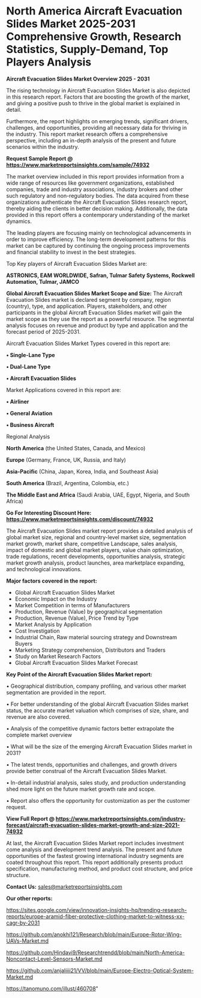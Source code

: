# North America Aircraft Evacuation Slides Market 2025-2031 Comprehensive Growth, Research Statistics, Supply-Demand,  Top Players Analysis

<Strong> Aircraft Evacuation Slides Market Overview 2025 - 2031</strong>

The rising technology in Aircraft Evacuation Slides Market is also depicted in this research report. Factors that are boosting the growth of the market, and giving a positive push to thrive in the global market is explained in detail.

Furthermore, the report highlights on emerging trends, significant drivers, challenges, and opportunities, providing all necessary data for thriving in the industry. This report market research offers a comprehensive perspective, including an in-depth analysis of the present and future scenarios within the industry.

<strong>Request Sample Report @ <a href=https://www.marketreportsinsights.com/sample/74932>https://www.marketreportsinsights.com/sample/74932</a></strong>

The market overview included in this report provides information from a wide range of resources like government organizations, established companies, trade and industry associations, industry brokers and other such regulatory and non-regulatory bodies. The data acquired from these organizations authenticate the Aircraft Evacuation Slides research report, thereby aiding the clients in better decision making. Additionally, the data provided in this report offers a contemporary understanding of the market dynamics.

The leading players are focusing mainly on technological advancements in order to improve efficiency. The long-term development patterns for this market can be captured by continuing the ongoing process improvements and financial stability to invest in the best strategies.

Top Key players of Aircraft Evacuation Slides Market are:

<strong>ASTRONICS, EAM WORLDWIDE, Safran, Tulmar Safety Systems, Rockwell Automation, Tulmar, JAMCO</strong>

<strong><b>Global Aircraft Evacuation Slides Market Scope and Size:</b></strong>
The Aircraft Evacuation Slides market is declared segment by company, region (country), type, and application. Players, stakeholders, and other participants in the global Aircraft Evacuation Slides market will gain the market scope as they use the report as a powerful resource. The segmental analysis focuses on revenue and product by type and application and the forecast period of 2025-2031.

Aircraft Evacuation Slides Market Types covered in this report are:

<strong>• Single-Lane Type

• Dual-Lane Type

• Aircraft Evacuation Slides</strong>

Market Applications covered in this report are:

<strong>• Airliner

• General Aviation

• Business Aircraft</strong> 

Regional Analysis

<strong>North America</strong> (the United States, Canada, and Mexico)

<strong>Europe</strong> (Germany, France, UK, Russia, and Italy)

<strong>Asia-Pacific</strong> (China, Japan, Korea, India, and Southeast Asia)

<strong>South America</strong> (Brazil, Argentina, Colombia, etc.)

<strong>The Middle East and Africa</strong> (Saudi Arabia, UAE, Egypt, Nigeria, and South Africa)

<strong>Go For Interesting Discount Here: <a href=https://www.marketreportsinsights.com/discount/74932>https://www.marketreportsinsights.com/discount/74932</a></strong>

The Aircraft Evacuation Slides market report provides a detailed analysis of global market size, regional and country-level market size, segmentation market growth, market share, competitive Landscape, sales analysis, impact of domestic and global market players, value chain optimization, trade regulations, recent developments, opportunities analysis, strategic market growth analysis, product launches, area marketplace expanding, and technological innovations.

<strong><b>Major factors covered in the report:</b></strong>
<ul>
  <li>Global Aircraft Evacuation Slides Market </li>
  <li>Economic Impact on the Industry</li>
  <li>Market Competition in terms of Manufacturers</li>
  <li>Production, Revenue (Value) by geographical segmentation</li>
  <li>Production, Revenue (Value), Price Trend by Type</li>
  <li>Market Analysis by Application</li>
  <li>Cost Investigation</li>
  <li>Industrial Chain, Raw material sourcing strategy and Downstream Buyers</li>
  <li>Marketing Strategy comprehension, Distributors and Traders</li>
  <li>Study on Market Research Factors</li>
  <li>Global Aircraft Evacuation Slides Market Forecast</li>
</ul>

<strong><b>Key Point of the Aircraft Evacuation Slides Market report:</b></strong>

• Geographical distribution, company profiling, and various other market segmentation are provided in the report.

• For better understanding of the global Aircraft Evacuation Slides market status, the accurate market valuation which comprises of size, share, and revenue are also covered.

• Analysis of the competitive dynamic factors better extrapolate the complete market overview

• What will be the size of the emerging Aircraft Evacuation Slides market in 2031?

• The latest trends, opportunities and challenges, and growth drivers provide better construal of the Aircraft Evacuation Slides Market.

• In-detail industrial analysis, sales study, and production understanding shed more light on the future market growth rate and scope.

• Report also offers the opportunity for customization as per the customer request.

<strong><b>View Full Report @ <a href=https://www.marketreportsinsights.com/industry-forecast/aircraft-evacuation-slides-market-growth-and-size-2021-74932>https://www.marketreportsinsights.com/industry-forecast/aircraft-evacuation-slides-market-growth-and-size-2021-74932</a></b></strong>


At last, the Aircraft Evacuation Slides Market report includes investment come analysis and development trend analysis. The present and future opportunities of the fastest growing international industry segments are coated throughout this report. This report additionally presents product specification, manufacturing method, and product cost structure, and price structure.

<strong>Contact Us:</strong>
sales@marketreportsinsights.com

<strong>Our other reports:</strong>

<a href=https://sites.google.com/view/innovation-insights-hq/trending-research-reports/europe-aramid-fiber-protective-clothing-market-to-witness-xx-cagr-by-2031>https://sites.google.com/view/innovation-insights-hq/trending-research-reports/europe-aramid-fiber-protective-clothing-market-to-witness-xx-cagr-by-2031</a>

<a href=https://github.com/anokhi121/Research/blob/main/Europe-Rotor-Wing-UAVs-Market.md>https://github.com/anokhi121/Research/blob/main/Europe-Rotor-Wing-UAVs-Market.md</a>

<a href=https://github.com/Hindavi9/Researchtrendd/blob/main/North-America-Noncontact-Level-Sensors-Market.md>https://github.com/Hindavi9/Researchtrendd/blob/main/North-America-Noncontact-Level-Sensors-Market.md</a>

<a href=https://github.com/anjaliiii21/VV/blob/main/Europe-Electro-Optical-System-Market.md>https://github.com/anjaliiii21/VV/blob/main/Europe-Electro-Optical-System-Market.md</a>

<a href=https://tanomuno.com/illust/460708>https://tanomuno.com/illust/460708</a>"

